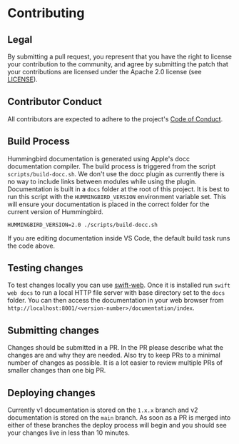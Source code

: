 # Contributing

## Legal
By submitting a pull request, you represent that you have the right to license your contribution to the community, and agree by submitting the patch
that your contributions are licensed under the Apache 2.0 license (see [LICENSE](LICENSE)).

## Contributor Conduct
All contributors are expected to adhere to the project's [Code of Conduct](CODE_OF_CONDUCT.md).

## Build Process

Hummingbird documentation is generated using Apple's docc documentation compiler. The build process is triggered from the script `scripts/build-docc.sh`. We don't use the docc plugin as currently there is no way to include links between modules while using the plugin. Documentation is built in a `docs` folder at the root of this project. It is best to run this script with the `HUMMINGBIRD_VERSION` environment variable set. This will ensure your documentation is placed in the correct folder for the current version of Hummingbird.

```
HUMMINGBIRD_VERSION=2.0 ./scripts/build-docc.sh
```
If you are editing documentation inside VS Code, the default build task runs the code above.

## Testing changes

To test changes locally you can use [swift-web](https://github.com/adam-fowler/swift-web). Once it is installed run `swift web docs` to run a local HTTP file server with base directory set to the `docs` folder. You can then access the documentation in your web browser from `http://localhost:8001/<version-number>/documentation/index`.

## Submitting changes

Changes should be submitted in a PR. In the PR please describe what the changes are and why they are needed. Also try to keep PRs to a minimal number of changes as possible. It is a lot easier to review multiple PRs of smaller changes than one big PR.

## Deploying changes

Currently v1 documentation is stored on the `1.x.x` branch and v2 documentation is stored on the `main` branch. As soon as a PR is merged into either of these branches the deploy process will begin and you should see your changes live in less than 10 minutes.
